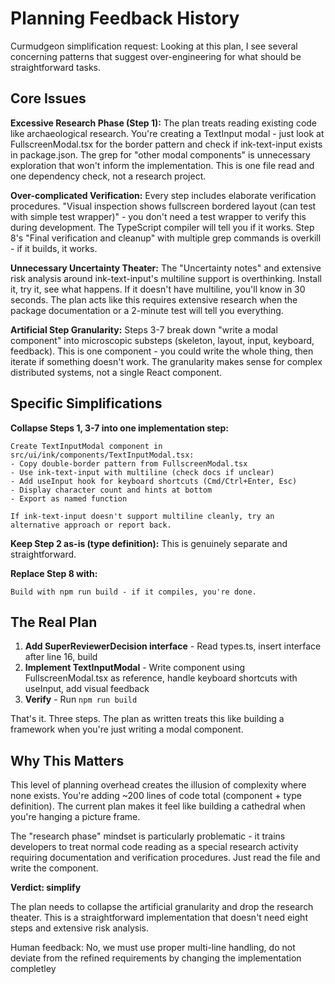 # Planning Feedback History

Curmudgeon simplification request: Looking at this plan, I see several concerning patterns that suggest over-engineering for what should be straightforward tasks.

## Core Issues

**Excessive Research Phase (Step 1):**
The plan treats reading existing code like archaeological research. You're creating a TextInput modal - just look at FullscreenModal.tsx for the border pattern and check if ink-text-input exists in package.json. The grep for "other modal components" is unnecessary exploration that won't inform the implementation. This is one file read and one dependency check, not a research project.

**Over-complicated Verification:**
Every step includes elaborate verification procedures. "Visual inspection shows fullscreen bordered layout (can test with simple test wrapper)" - you don't need a test wrapper to verify this during development. The TypeScript compiler will tell you if it works. Step 8's "Final verification and cleanup" with multiple grep commands is overkill - if it builds, it works.

**Unnecessary Uncertainty Theater:**
The "Uncertainty notes" and extensive risk analysis around ink-text-input's multiline support is overthinking. Install it, try it, see what happens. If it doesn't have multiline, you'll know in 30 seconds. The plan acts like this requires extensive research when the package documentation or a 2-minute test will tell you everything.

**Artificial Step Granularity:**
Steps 3-7 break down "write a modal component" into microscopic substeps (skeleton, layout, input, keyboard, feedback). This is one component - you could write the whole thing, then iterate if something doesn't work. The granularity makes sense for complex distributed systems, not a single React component.

## Specific Simplifications

**Collapse Steps 1, 3-7 into one implementation step:**
```
Create TextInputModal component in src/ui/ink/components/TextInputModal.tsx:
- Copy double-border pattern from FullscreenModal.tsx
- Use ink-text-input with multiline (check docs if unclear)
- Add useInput hook for keyboard shortcuts (Cmd/Ctrl+Enter, Esc)
- Display character count and hints at bottom
- Export as named function

If ink-text-input doesn't support multiline cleanly, try an alternative approach or report back.
```

**Keep Step 2 as-is (type definition):**
This is genuinely separate and straightforward.

**Replace Step 8 with:**
```
Build with npm run build - if it compiles, you're done.
```

## The Real Plan

1. **Add SuperReviewerDecision interface** - Read types.ts, insert interface after line 16, build
2. **Implement TextInputModal** - Write component using FullscreenModal.tsx as reference, handle keyboard shortcuts with useInput, add visual feedback
3. **Verify** - Run `npm run build`

That's it. Three steps. The plan as written treats this like building a framework when you're just writing a modal component.

## Why This Matters

This level of planning overhead creates the illusion of complexity where none exists. You're adding ~200 lines of code total (component + type definition). The current plan makes it feel like building a cathedral when you're hanging a picture frame.

The "research phase" mindset is particularly problematic - it trains developers to treat normal code reading as a special research activity requiring documentation and verification procedures. Just read the file and write the component.

**Verdict: simplify**

The plan needs to collapse the artificial granularity and drop the research theater. This is a straightforward implementation that doesn't need eight steps and extensive risk analysis.

Human feedback: No, we must use proper multi-line handling, do not deviate from the refined requirements by changing the implementation completley